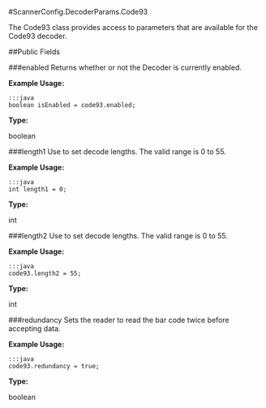 #ScannerConfig.DecoderParams.Code93

The Code93 class provides access to parameters that are available for the Code93 decoder.

##Public Fields

###enabled
Returns whether or not the Decoder is currently enabled.

**Example Usage:**

    :::java
    boolean isEnabled = code93.enabled;


**Type:**

boolean


###length1
Use to set decode lengths. The valid range is 0 to 55. 

**Example Usage:**

    :::java
    int length1 = 0;

**Type:**

int

###length2
Use to set decode lengths. The valid range is 0 to 55. 

**Example Usage:**

    :::java
    code93.length2 = 55;

**Type:**

int

###redundancy
Sets the reader to read the bar code twice before accepting data.

**Example Usage:**

    :::java
    code93.redundancy = true;

**Type:**

boolean